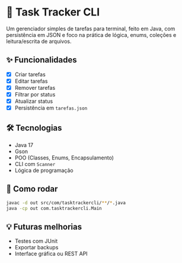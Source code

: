# 🧩 Task Tracker CLI

Um gerenciador simples de tarefas para terminal, feito em Java, com persistência em JSON e foco na prática de lógica, enums, coleções e leitura/escrita de arquivos.

## ✨ Funcionalidades
- [x] Criar tarefas
- [x] Editar tarefas
- [x] Remover tarefas
- [x] Filtrar por status
- [x] Atualizar status
- [x] Persistência em `tarefas.json`

## 🛠️ Tecnologias
- Java 17
- Gson
- POO (Classes, Enums, Encapsulamento)
- CLI com `Scanner`
- Lógica de programação

## 🚀 Como rodar
```bash
javac -d out src/com/tasktrackercli/**/*.java
java -cp out com.tasktrackercli.Main
```

## 💡 Futuras melhorias
- Testes com JUnit 
- Exportar backups 
- Interface gráfica ou REST API